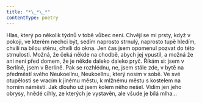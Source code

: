 ```yaml
---
title: "*\_*\_*"
contentType: poetry
---
```


<section>

Hlas, který po několik týdnů v tobě vůbec není. Chvějí se mi prsty, když v pokoji, ve kterém nechci být, sedím naprosto strnulý, naprosto tupě hledím, chvíli na bílou stěnu, chvíli do okna. Jen čas jsem opomenul pozvat do této strnulosti. Možná, že čeká někde na chodbě, abych jej vpustil, a možná že ani není před domem, že je někde daleko daleko pryč. Říkám si: jsem v Berlíně, jsem v Berlíně. Pak se rozhlédnu, ne, jsem stále zde, v bytě na předměstí svého Neukoellnu, Neukoellnu, který nosím v sobě. Ve své otupělosti se vracím k jinému městu, k mlžnému městu s kostelem na horním náměstí. Jak dlouho už jsem kolem něho nešel. Vidím jen jeho obrysy, hnědé cihly, ze kterých je vystavěn, ale všude je bílá mlha…

</section>

